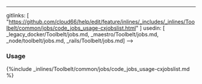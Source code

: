 ---
gitlinks: [ "https://github.com/cloud66/help/edit/feature/inlines/_includes/_inlines/Toolbelt/common/jobs/code_jobs_usage-cxjobslist.html" ]
 usedin: [ _legacy_docker/Toolbelt/jobs.md, _maestro/Toolbelt/jobs.md, _node/toolbelt/jobs.md, _rails/Toolbelt/jobs.md] -->


### Usage

{%include _inlines/Toolbelt/common/jobs/code_jobs_usage-cxjobslist.md %}
